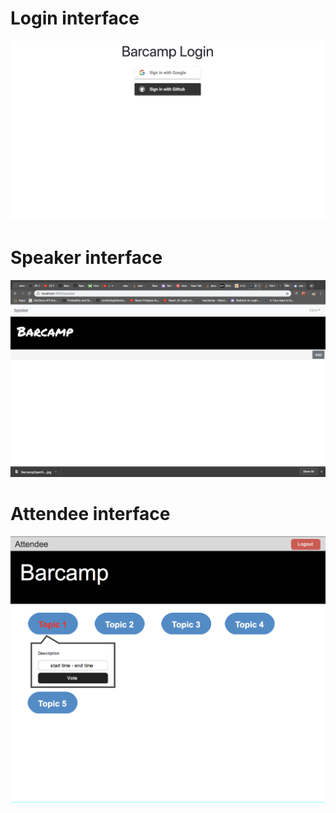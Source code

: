 # Login interface
![login](/IterationPlan-and-Design/Web-design/login-interface.jpg)

# Speaker interface
![speaker](/IterationPlan-and-Design/Web-design/speaker-interface.png)

# Attendee interface
![speaker](/IterationPlan-and-Design/Web-design/attendee-interface.png)

